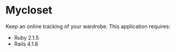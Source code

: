 Mycloset
================
Keep an online tracking of your wardrobe.
This application requires:

- Ruby 2.1.5
- Rails 4.1.8

